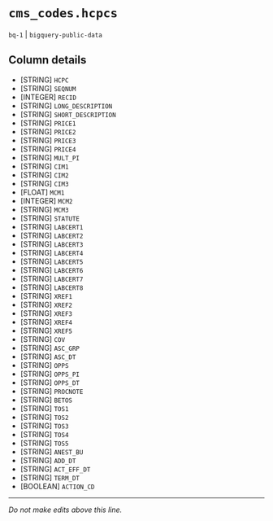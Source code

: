 # `cms_codes.hcpcs`
`bq-1` | `bigquery-public-data`

## Column details
* [STRING]    `HCPC`
* [STRING]    `SEQNUM`
* [INTEGER]   `RECID`
* [STRING]    `LONG_DESCRIPTION`
* [STRING]    `SHORT_DESCRIPTION`
* [STRING]    `PRICE1`
* [STRING]    `PRICE2`
* [STRING]    `PRICE3`
* [STRING]    `PRICE4`
* [STRING]    `MULT_PI`
* [STRING]    `CIM1`
* [STRING]    `CIM2`
* [STRING]    `CIM3`
* [FLOAT]     `MCM1`
* [INTEGER]   `MCM2`
* [STRING]    `MCM3`
* [STRING]    `STATUTE`
* [STRING]    `LABCERT1`
* [STRING]    `LABCERT2`
* [STRING]    `LABCERT3`
* [STRING]    `LABCERT4`
* [STRING]    `LABCERT5`
* [STRING]    `LABCERT6`
* [STRING]    `LABCERT7`
* [STRING]    `LABCERT8`
* [STRING]    `XREF1`
* [STRING]    `XREF2`
* [STRING]    `XREF3`
* [STRING]    `XREF4`
* [STRING]    `XREF5`
* [STRING]    `COV`
* [STRING]    `ASC_GRP`
* [STRING]    `ASC_DT`
* [STRING]    `OPPS`
* [STRING]    `OPPS_PI`
* [STRING]    `OPPS_DT`
* [STRING]    `PROCNOTE`
* [STRING]    `BETOS`
* [STRING]    `TOS1`
* [STRING]    `TOS2`
* [STRING]    `TOS3`
* [STRING]    `TOS4`
* [STRING]    `TOS5`
* [STRING]    `ANEST_BU`
* [STRING]    `ADD_DT`
* [STRING]    `ACT_EFF_DT`
* [STRING]    `TERM_DT`
* [BOOLEAN]   `ACTION_CD`

-------------------------------------------------------------------------------
*Do not make edits above this line.*
